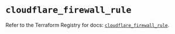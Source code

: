 # `cloudflare_firewall_rule`

Refer to the Terraform Registry for docs: [`cloudflare_firewall_rule`](https://registry.terraform.io/providers/cloudflare/cloudflare/5.8.2/docs/resources/firewall_rule).
